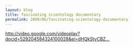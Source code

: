 ```yaml
---
layout: blog
title: fascinating scientology documentary
permalink: 2009/06/fascinating-scientology-documentary
---
```


<p><a href="http://video.google.com/videoplay?docid=529204584324100028&amp;ei=dHQkStyCBZ6U2wLIisCvBQ&amp;q=ron+hobbard&amp;hl=en" title="http://video.google.com/videoplay?docid=529204584324100028&amp;ei=dHQkStyCBZ6U2wLIisCvBQ&amp;q=ron+hobbard&amp;hl=en">http://video.google.com/videoplay?docid=529204584324100028&amp;ei=dHQkStyCBZ...</a></p>
